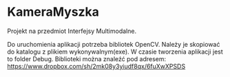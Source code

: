 KameraMyszka
===================

Projekt na przedmiot Interfejsy Multimodalne.

Do uruchomienia aplikacji potrzeba bibliotek OpenCV.
Należy je skopiować do katalogu z plikiem wykonywalnym(exe). W czasie tworzenia aplikacji jest to folder Debug.
Biblioteki można znaleźć pod adresem: https://www.dropbox.com/sh/2mk08y3yiudf8qx/6fuXwXPSDS
